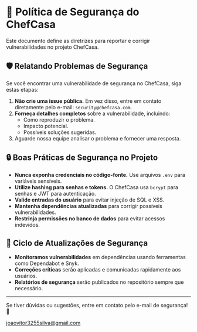 # 📢 Política de Segurança do ChefCasa

Este documento define as diretrizes para reportar e corrigir vulnerabilidades no projeto ChefCasa.

## 🛡️ Relatando Problemas de Segurança

Se você encontrar uma vulnerabilidade de segurança no ChefCasa, siga estas etapas:

1. **Não crie uma issue pública.** Em vez disso, entre em contato diretamente pelo e-mail: `security@chefcasa.com`.
2. **Forneça detalhes completos** sobre a vulnerabilidade, incluindo:
   - Como reproduzir o problema.
   - Impacto potencial.
   - Possíveis soluções sugeridas.
3. Aguarde nossa equipe analisar o problema e fornecer uma resposta.

## 🔒 Boas Práticas de Segurança no Projeto

- **Nunca exponha credenciais no código-fonte.** Use arquivos `.env` para variáveis sensíveis.
- **Utilize hashing para senhas e tokens.** O ChefCasa usa `bcrypt` para senhas e JWT para autenticação.
- **Valide entradas do usuário** para evitar injeção de SQL e XSS.
- **Mantenha dependências atualizadas** para corrigir possíveis vulnerabilidades.
- **Restrinja permissões no banco de dados** para evitar acessos indevidos.

## 📆 Ciclo de Atualizações de Segurança

- **Monitoramos vulnerabilidades** em dependências usando ferramentas como Dependabot e Snyk.
- **Correções críticas** serão aplicadas e comunicadas rapidamente aos usuários.
- **Relatórios de segurança** serão publicados no repositório sempre que necessário.

---

Se tiver dúvidas ou sugestões, entre em contato pelo e-mail de segurança! 🚀

joaovitor3255silva@gmail.com